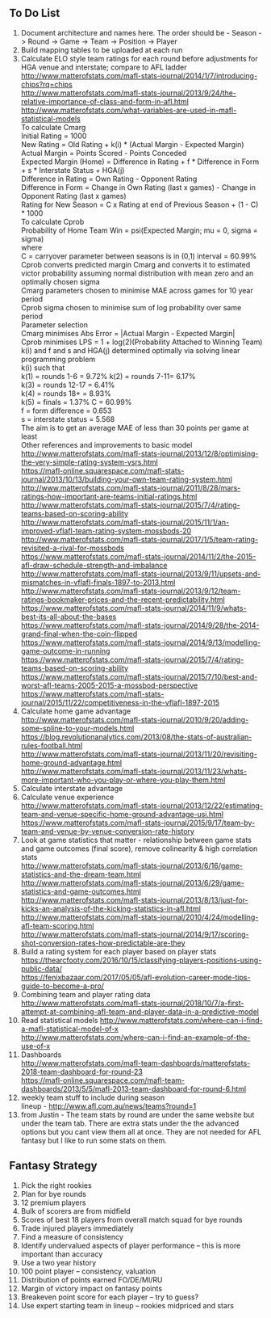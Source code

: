 ## To Do List  
1. Document architecture and names here.  The order should be  - Season -> Round -> Game -> Team -> Position -> Player 
2. Build mapping tables to be uploaded at each run  
3. Calculate ELO style team ratings for each round before adjustments for HGA venue and interstate; compare to AFL ladder    
http://www.matterofstats.com/mafl-stats-journal/2014/1/7/introducing-chips?rq=chips  
http://www.matterofstats.com/mafl-stats-journal/2013/9/24/the-relative-importance-of-class-and-form-in-afl.html  
http://www.matterofstats.com/what-variables-are-used-in-mafl-statistical-models  
To calculate Cmarg  
Initial Rating = 1000  
New Rating = Old Rating + k(i) * (Actual Margin - Expected Margin)  
Actual Margin = Points Scored - Points Conceded  
Expected Margin (Home) = Difference in Rating + f * Difference in Form + s * Interstate Status + HGA(j)  
Difference in Rating = Own Rating - Opponent Rating  
Difference in Form = Change in Own Rating (last x games) - Change in Opponent Rating (last x games)  
Rating for New Season = C x Rating at end of Previous Season + (1 - C) * 1000  
To calculate Cprob  
Probability of Home Team Win = psi(Expected Margin; mu = 0, sigma = sigma)  
where  
C = carryover parameter between seasons is in (0,1) interval = 60.99%  
Cprob converts predicted margin Cmarg and converts it to estimated victor probability assuming normal distribution with mean zero and
an optimally chosen sigma  
Cmarg parameters chosen to minimise MAE across games for 10 year period  
Cprob sigma chosen to minimise sum of log probability over same period  
Parameter selection  
Cmarg minimises Abs Error = |Actual Margin - Expected Margin|  
Cprob minimises LPS = 1 + log(2)(Probability Attached to Winning Team)  
k(i) and f and s and HGA(j) determined optimally via solving linear programming problem  
k(i) such that  
k(1) = rounds 1-6 = 9.72%
k(2) = rounds 7-11= 6.17%  
k(3) = rounds 12-17 = 6.41%  
k(4) = rounds 18+ = 8.93%  
k(5) = finals = 1.37%
C = 60.99%  
f = form difference = 0.653  
s = interstate status = 5.568  
The aim is to get an average MAE of less than 30 points per game at least    
Other references and improvements to basic model  
http://www.matterofstats.com/mafl-stats-journal/2013/12/8/optimising-the-very-simple-rating-system-vsrs.html  
https://mafl-online.squarespace.com/mafl-stats-journal/2013/10/13/building-your-own-team-rating-system.html  
http://www.matterofstats.com/mafl-stats-journal/2011/8/28/mars-ratings-how-important-are-teams-initial-ratings.html   
http://www.matterofstats.com/mafl-stats-journal/2015/7/4/rating-teams-based-on-scoring-ability  
http://www.matterofstats.com/mafl-stats-journal/2015/11/1/an-improved-vflafl-team-rating-system-mossbods-20  
http://www.matterofstats.com/mafl-stats-journal/2017/1/5/team-rating-revisited-a-rival-for-mossbods  
https://www.matterofstats.com/mafl-stats-journal/2014/11/2/the-2015-afl-draw-schedule-strength-and-imbalance  
http://www.matterofstats.com/mafl-stats-journal/2013/9/11/upsets-and-mismatches-in-vflafl-finals-1897-to-2013.html  
http://www.matterofstats.com/mafl-stats-journal/2013/9/12/team-ratings-bookmaker-prices-and-the-recent-predictability.html  
https://www.matterofstats.com/mafl-stats-journal/2014/11/9/whats-best-its-all-about-the-bases  
https://www.matterofstats.com/mafl-stats-journal/2014/9/28/the-2014-grand-final-when-the-coin-flipped  
https://www.matterofstats.com/mafl-stats-journal/2014/9/13/modelling-game-outcome-in-running  
https://www.matterofstats.com/mafl-stats-journal/2015/7/4/rating-teams-based-on-scoring-ability  
https://www.matterofstats.com/mafl-stats-journal/2015/7/10/best-and-worst-afl-teams-2005-2015-a-mossbod-perspective  
https://www.matterofstats.com/mafl-stats-journal/2015/11/22/competitiveness-in-the-vflafl-1897-2015  
4. Calculate home game advantage  
http://www.matterofstats.com/mafl-stats-journal/2010/9/20/adding-some-spline-to-your-models.html   
https://blog.revolutionanalytics.com/2013/08/the-stats-of-australian-rules-football.html  
http://www.matterofstats.com/mafl-stats-journal/2013/11/20/revisiting-home-ground-advantage.html  
http://www.matterofstats.com/mafl-stats-journal/2013/11/23/whats-more-important-who-you-play-or-where-you-play-them.html  
5. Calculate interstate advantage  
6. Calculate venue experience  
http://www.matterofstats.com/mafl-stats-journal/2013/12/22/estimating-team-and-venue-specific-home-ground-advantage-usi.html  
https://www.matterofstats.com/mafl-stats-journal/2015/9/17/team-by-team-and-venue-by-venue-conversion-rate-history  
7. Look at game statistics that matter - relationship between game stats and game outcomes (final score), remove colinearity & high
correlation stats  
http://www.matterofstats.com/mafl-stats-journal/2013/6/16/game-statistics-and-the-dream-team.html  
http://www.matterofstats.com/mafl-stats-journal/2013/6/29/game-statistics-and-game-outcomes.html  
http://www.matterofstats.com/mafl-stats-journal/2013/8/13/just-for-kicks-an-analysis-of-the-kicking-statistics-in-afl.html    
http://www.matterofstats.com/mafl-stats-journal/2010/4/24/modelling-afl-team-scoring.html  
http://www.matterofstats.com/mafl-stats-journal/2014/9/17/scoring-shot-conversion-rates-how-predictable-are-they  
8. Build a rating system for each player based on player stats  
https://thearcfooty.com/2016/10/15/classifying-players-positions-using-public-data/  
https://fenixbazaar.com/2017/05/05/afl-evolution-career-mode-tips-guide-to-become-a-pro/  
9. Combining team and player rating data  
http://www.matterofstats.com/mafl-stats-journal/2018/10/7/a-first-attempt-at-combining-afl-team-and-player-data-in-a-predictive-model  
10. Read statistical models
http://www.matterofstats.com/where-can-i-find-a-mafl-statistical-model-of-x  
http://www.matterofstats.com/where-can-i-find-an-example-of-the-use-of-x  
11. Dashboards  
http://www.matterofstats.com/mafl-team-dashboards/matterofstats-2018-team-dashboard-for-round-23  
https://mafl-online.squarespace.com/mafl-team-dashboards/2013/5/5/mafl-2013-team-dashboard-for-round-6.html  
12. weekly team stuff to include during season    
lineup - http://www.afl.com.au/news/teams?round=1  
13. from Justin - The team stats by round are under the same website but under the team tab.  There are extra stats under the the advanced options but you cant view them all at once. They are not needed for AFL fantasy but I like to run some stats on them.

## Fantasy Strategy  
1. Pick the right rookies  
2. Plan for bye rounds  
3. 12 premium players  
4. Bulk of scorers are from midfield  
5. Scores of best 18 players from overall match squad for bye rounds  
6. Trade injured players immediately  
7. Find a measure of consistency  
8. Identify undervalued aspects of player performance – this is more important than accuracy  
9. Use a two year history  
10. 100 point player – consistency, valuation  
11. Distribution of points earned FO/DE/MI/RU  
12. Margin of victory impact on fantasy points  
13. Breakeven point score for each player – try to guess?  
14. Use expert starting team in lineup – rookies midpriced and stars  
